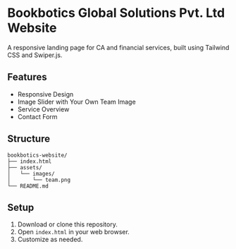 # Bookbotics Global Solutions Pvt. Ltd Website

A responsive landing page for CA and financial services, built using Tailwind CSS and Swiper.js.

## Features

- Responsive Design
- Image Slider with Your Own Team Image
- Service Overview
- Contact Form

## Structure

```
bookbotics-website/
├── index.html
├── assets/
│   └── images/
│       └── team.png
└── README.md
```

## Setup

1. Download or clone this repository.
2. Open `index.html` in your web browser.
3. Customize as needed.
